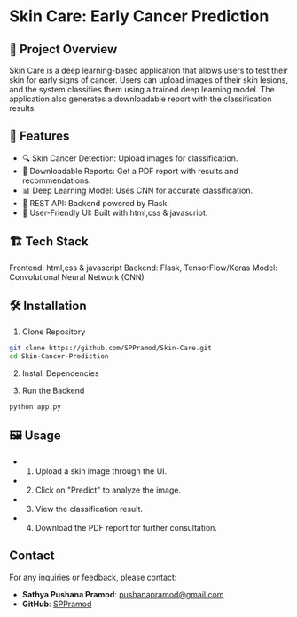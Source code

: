 # Skin Care: Early Cancer Prediction

## 📌 Project Overview

Skin Care is a deep learning-based application that allows users to test their skin for early signs of cancer. Users can upload images of their skin lesions, and the system classifies them using a trained deep learning model. The application also generates a downloadable report with the classification results.

## 🚀 Features

- 🔍 Skin Cancer Detection: Upload images for classification.
- 📄 Downloadable Reports: Get a PDF report with results and recommendations.
- 📊 Deep Learning Model: Uses CNN for accurate classification.
- 📡 REST API: Backend powered by Flask.
- 🎨 User-Friendly UI: Built with html,css & javascript.

## 🏗️ Tech Stack

Frontend: html,css & javascript
Backend: Flask, TensorFlow/Keras
Model: Convolutional Neural Network (CNN)

## 🛠️ Installation

1. Clone Repository
```bash
git clone https://github.com/SPPramod/Skin-Care.git
cd Skin-Cancer-Prediction
```

2. Install Dependencies

3. Run the Backend
```bash
python app.py
```

## 🖼️ Usage

- 1. Upload a skin image through the UI.
- 2. Click on "Predict" to analyze the image.
- 3. View the classification result.
- 4. Download the PDF report for further consultation.
 
## Contact

For any inquiries or feedback, please contact:

- **Sathya Pushana Pramod**: [pushanapramod@gmail.com](mailto:pushanapramod@gmail.com)
- **GitHub**: [SPPramod](https://github.com/SPPramod)

